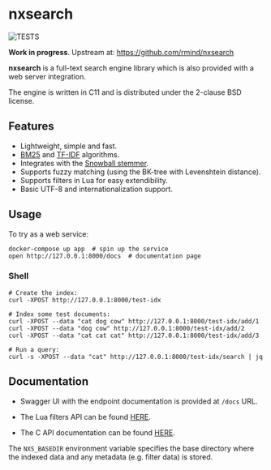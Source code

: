 # nxsearch

![TESTS](https://github.com/rmind/nxsearch/actions/workflows/tests.yaml/badge.svg)

**Work in progress**. Upstream at: https://github.com/rmind/nxsearch

**nxsearch** is a full-text search engine library which is also provided
with a web server integration.

The engine is written in C11 and is distributed under the 2-clause BSD license.

## Features

- Lightweight, simple and fast.
- [BM25](https://en.wikipedia.org/wiki/Okapi_BM25)
and [TF-IDF](https://en.wikipedia.org/wiki/Tf%E2%80%93idf) algorithms.
- Integrates with the [Snowball stemmer](https://snowballstem.org/).
- Supports fuzzy matching (using the BK-tree with Levenshtein distance).
- Supports filters in Lua for easy extendibility.
- Basic UTF-8 and internationalization support.

## Usage

To try as a web service:
```shell
docker-compose up app  # spin up the service
open http://127.0.0.1:8000/docs  # documentation page
```

### Shell

```shell
# Create the index:
curl -XPOST http://127.0.0.1:8000/test-idx

# Index some test documents:
curl -XPOST --data "cat dog cow" http://127.0.0.1:8000/test-idx/add/1
curl -XPOST --data "dog cow" http://127.0.0.1:8000/test-idx/add/2
curl -XPOST --data "cat cat cat" http://127.0.0.1:8000/test-idx/add/3

# Run a query:
curl -s -XPOST --data "cat" http://127.0.0.1:8000/test-idx/search | jq
```

## Documentation

- Swagger UI with the endpoint documentation is provided at `/docs` URL.

- The Lua filters API can be found [HERE](docs/lua-filters-api.md).

- The C API documentation can be found [HERE](docs/c-api.md).

The `NXS_BASEDIR` environment variable specifies the base directory where
the indexed data and any metadata (e.g. filter data) is stored.

